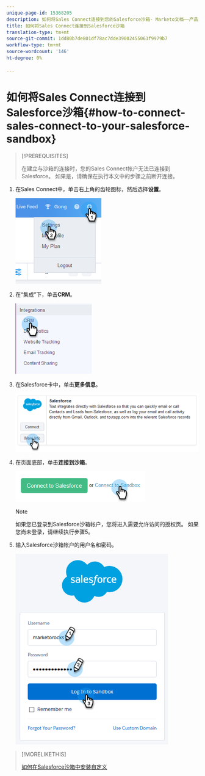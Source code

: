 ```yaml
---
unique-page-id: 15368205
description: 如何将Sales Connect连接到您的Salesforce沙箱- Marketo文档——产品文档
title: 如何将Sales Connect连接到Salesforce沙箱
translation-type: tm+mt
source-git-commit: 1dd80b7de801df78ac7dde39002455063f9979b7
workflow-type: tm+mt
source-wordcount: '146'
ht-degree: 0%

---
```



# 如何将Sales Connect连接到Salesforce沙箱{#how-to-connect-sales-connect-to-your-salesforce-sandbox}

>[!PREREQUISITES]
>
>在建立与沙箱的连接时，您的Sales Connect帐户无法已连接到Salesforce。 如果是，请确保在执行本文中的步骤之前断开连接。[](/help/marketo/product-docs/marketo-sales-connect/crm/salesforce-integration/disconnect-salesforce-from-your-sales-connect-account.md)

1. 在Sales Connect中，单击右上角的齿轮图标，然后选择&#x200B;**设置**。

   ![](assets/one-2.png)

1. 在“集成”下，单击&#x200B;**CRM**。

   ![](assets/two-2.png)

1. 在Salesforce卡中，单击&#x200B;**更多信息**。

   ![](assets/three-2.png)

1. 在页面底部，单击&#x200B;**连接到沙箱**。

   ![](assets/four-2.png)

   >[!NOTE]
   >
   >如果您已登录到Salesforce沙箱帐户，您将进入需要允许访问的授权页。 如果您尚未登录，请继续执行步骤5。

1. 输入Salesforce沙箱帐户的用户名和密码。

   ![](assets/five-2.png)

>[!MORELIKETHIS]
>
>[如何在Salesforce沙箱中安装自定义](/help/marketo/product-docs/marketo-sales-connect/crm/salesforce-customization/how-to-install-customizations-in-your-salesforce-sandbox.md)
